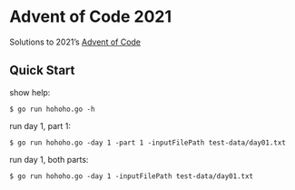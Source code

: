 # Advent of Code 2021

Solutions to 2021’s [Advent of Code](https://adventofcode.com/)


## Quick Start

show help:

```
$ go run hohoho.go -h
```

run day 1, part 1:
```
$ go run hohoho.go -day 1 -part 1 -inputFilePath test-data/day01.txt
```

run day 1, both parts:
```
$ go run hohoho.go -day 1 -inputFilePath test-data/day01.txt
```
